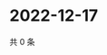 # 2022-12-17

共 0 条

<!-- BEGIN WEIBO -->
<!-- 最后更新时间 Sat Dec 17 2022 07:13:18 GMT+0800 (China Standard Time) -->

<!-- END WEIBO -->
